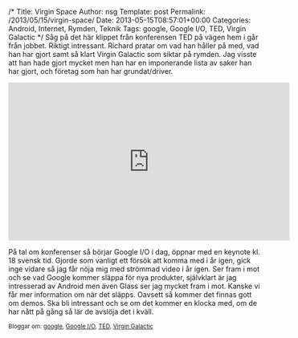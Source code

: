 /*
 Title: Virgin Space
 Author: nsg
 Template: post
 Permalink: /2013/05/15/virgin-space/
 Date: 2013-05-15T08:57:01+00:00
 Categories: Android, Internet, Rymden, Teknik
 Tags: google, Google I/O, TED, Virgin Galactic
*/
Såg på det här klippet från konferensen TED på vägen hem i går från jobbet. Riktigt intressant. Richard pratar om vad han håller på med, vad han har gjort samt så klart Virgin Galactic som siktar på rymden. Jag visste att han hade gjort mycket men han har en imponerande lista av saker han har gjort, och företag som han har grundat/driver.

<iframe src="http://embed.ted.com/talks/richard_branson_s_life_at_30_000_feet.html" width="560" height="315" frameborder="0" scrolling="no" webkitAllowFullScreen mozallowfullscreen allowFullScreen></iframe>

På tal om konferenser så börjar Google I/O i dag, öppnar med en keynote kl. 18 svensk tid. Gjorde som vanligt ett försök att komma med i år igen, gick inge vidare så jag får nöja mig med strömmad video i år igen. Ser fram i mot och se vad Google kommer släppa för nya produkter, självklart är jag intresserad av Android men även Glass ser jag mycket fram i mot. Kanske vi får mer information om när det släpps. Oavsett så kommer det finnas gott om demos. Ska bli intressant och se om det kommer en klocka med, om de har nått på gång så lär de avslöja det i kväll.

<small> <p class='technorati-tags'>
  Bloggar om: <a class='technorati-link' href='http://bloggar.se/om/google' rel='tag' target='_self'>google</a>, <a class='technorati-link' href='http://bloggar.se/om/Google+I%2FO' rel='tag' target='_self'>Google I/O</a>, <a class='technorati-link' href='http://bloggar.se/om/TED' rel='tag' target='_self'>TED</a>, <a class='technorati-link' href='http://bloggar.se/om/Virgin+Galactic' rel='tag' target='_self'>Virgin Galactic</a>
</p></small>
